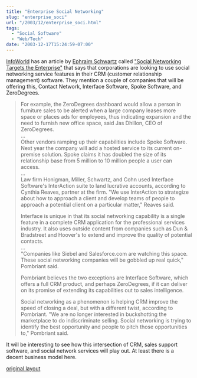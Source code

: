 ```yaml
---
title: "Enterprise Social Networking"
slug: "enterprise_soci"
url: "/2003/12/enterprise_soci.html"
tags:
  - "Social Software"
  - "Web/Tech"
date: "2003-12-17T15:24:59-07:00"
---
```

<p><a href="http://www.infoworld.com">InfoWorld</a> has an article by <a href="http://www.infoworld.com/columnists/ephraim_reality.html">Ephraim Schwartz</a> called <a href="http://www.infoworld.com/article/03/12/15/49NNsocial_1.html">"Social Networking Targets the Enterprise"</a> that says that corporations are looking to use social networking service features in their CRM (customer relationship management) software. They mention a couple of companies that will be offering this, Contact Network, Interface Software, Spoke Software, and ZeroDegrees.<blockquote>For example, the ZeroDegrees dashboard would allow a person in furniture sales to be alerted when a large company leases more space or places ads for employees, thus indicating expansion and the need to furnish new office space, said Jas Dhillon, CEO of ZeroDegrees.<br />
...<br />
Other vendors ramping up their capabilities include Spoke Software. Next year the company will add a hosted service to its current on-premise solution. Spoke claims it has doubled the size of its relationship base from 5 million to 10 million people a user can access. <br />
...<br />
Law firm Honigman, Miller, Schwartz, and Cohn used Interface Software's InterAction suite to land lucrative accounts, according to Cynthia Reaves, partner at the firm. "We use InterAction to strategize about how to approach a client and develop teams of people to approach a potential client on a particular matter," Reaves said. </p>
<p>Interface is unique in that its social networking capability is a single feature in a complete CRM application for the professional services industry. It also uses outside content from companies such as Dun & Bradstreet and Hoover's to extend and improve the quality of potential contacts.<br />
...<br />
"Companies like Siebel and Salesforce.com are watching this space. These social networking companies will be gobbled up real quick," Pombriant said. </p>
<p>Pombriant believes the two exceptions are Interface Software, which offers a full CRM product, and perhaps ZeroDegrees, if it can deliver on its promise of extending its capabilities out to sales intelligence. </p>
<p>Social networking as a phenomenon is helping CRM improve the speed of closing a deal, but with a different twist, according to Pombriant. "We are no longer interested in buckshotting the marketplace to do indiscriminate selling. Social networking is trying to identify the best opportunity and people to pitch those opportunities to," Pombriant said.</blockquote>It will be interesting to see how this intersection of CRM, sales support software, and social network services will play out. At least there is a decent business model here.</p>
<p class="previous"><a href="/previous/2003/12/enterprise_soci.html" rel="syndication nofollow" class="u-syndication" >original layout</a></p>
